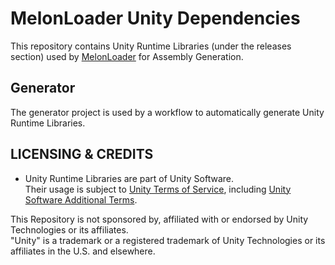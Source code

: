 # MelonLoader Unity Dependencies

This repository contains Unity Runtime Libraries (under the releases section) used by [MelonLoader](https://github.com/LavaGang/MelonLoader) for Assembly Generation.

## Generator

The generator project is used by a workflow to automatically generate Unity Runtime Libraries.

## LICENSING & CREDITS

- Unity Runtime Libraries are part of Unity Software.  
Their usage is subject to [Unity Terms of Service](https://unity3d.com/legal/terms-of-service), including [Unity Software Additional Terms](https://unity3d.com/legal/terms-of-service/software).

This Repository is not sponsored by, affiliated with or endorsed by Unity Technologies or its affiliates.  
"Unity" is a trademark or a registered trademark of Unity Technologies or its affiliates in the U.S. and elsewhere.
